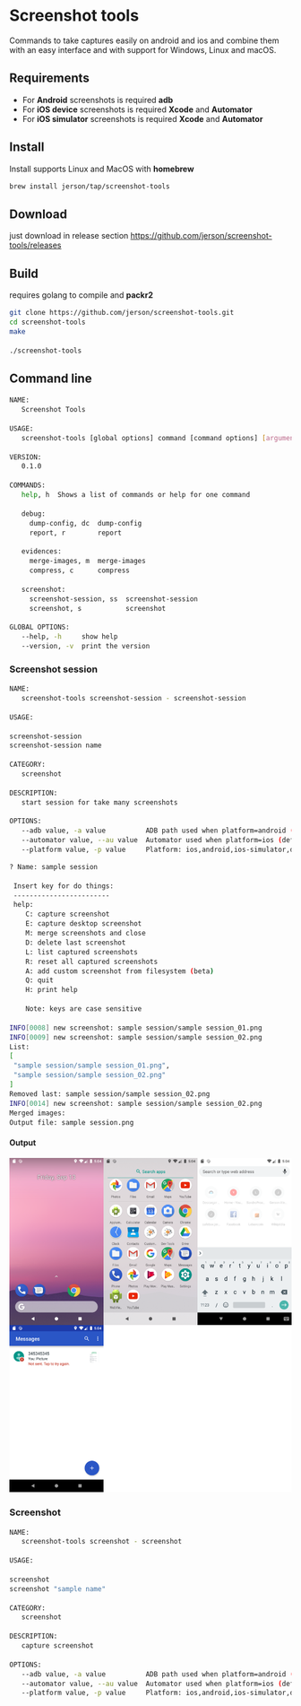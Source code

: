 # Screenshot tools

Commands to take captures easily on android and ios and combine them with an easy interface and with support for Windows, Linux and macOS.

## Requirements

- For **Android** screenshots is required **adb**
- For **iOS device** screenshots is required **Xcode** and **Automator**
- For **iOS simulator** screenshots is required **Xcode** and **Automator**

## Install

Install supports Linux and MacOS with **homebrew**
```bash
brew install jerson/tap/screenshot-tools
```

## Download

just download in release section https://github.com/jerson/screenshot-tools/releases

## Build

requires golang to compile and **packr2**

```bash
git clone https://github.com/jerson/screenshot-tools.git
cd screenshot-tools
make

./screenshot-tools
```

## Command line

```bash
NAME:
   Screenshot Tools

USAGE:
   screenshot-tools [global options] command [command options] [arguments...]

VERSION:
   0.1.0

COMMANDS:
   help, h  Shows a list of commands or help for one command

   debug:
     dump-config, dc  dump-config
     report, r        report

   evidences:
     merge-images, m  merge-images
     compress, c      compress

   screenshot:
     screenshot-session, ss  screenshot-session
     screenshot, s           screenshot

GLOBAL OPTIONS:
   --help, -h     show help
   --version, -v  print the version

```

### Screenshot session

```bash
NAME:
   screenshot-tools screenshot-session - screenshot-session

USAGE:

screenshot-session
screenshot-session name

CATEGORY:
   screenshot

DESCRIPTION:
   start session for take many screenshots

OPTIONS:
   --adb value, -a value          ADB path used when platform=android (default: "adb")
   --automator value, --au value  Automator used when platform=ios (default: "/usr/bin/automator")
   --platform value, -p value     Platform: ios,android,ios-simulator,desktop (default: "android")

```

```bash
? Name: sample session

 Insert key for do things:
 ------------------------
 help:
	C: capture screenshot
	E: capture desktop screenshot
	M: merge screenshots and close
	D: delete last screenshot
	L: list captured screenshots
	R: reset all captured screenshots
	A: add custom screenshot from filesystem (beta)
	Q: quit
	H: print help

	Note: keys are case sensitive

INFO[0008] new screenshot: sample session/sample session_01.png
INFO[0009] new screenshot: sample session/sample session_02.png
List:
[
 "sample session/sample session_01.png",
 "sample session/sample session_02.png"
]
Removed last: sample session/sample session_02.png
INFO[0014] new screenshot: sample session/sample session_02.png
Merged images:
Output file: sample session.png

```

#### Output

![Sample output](./docs/output_session.png)

### Screenshot

```bash
NAME:
   screenshot-tools screenshot - screenshot

USAGE:

screenshot
screenshot "sample name"

CATEGORY:
   screenshot

DESCRIPTION:
   capture screenshot

OPTIONS:
   --adb value, -a value          ADB path used when platform=android (default: "adb")
   --automator value, --au value  Automator used when platform=ios (default: "/usr/bin/automator")
   --platform value, -p value     Platform: ios,android,ios-simulator,desktop (default: "android")

```
